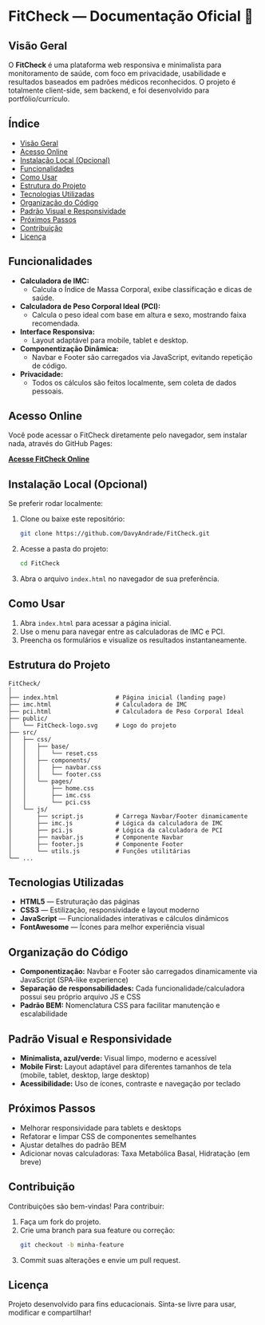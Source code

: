# FitCheck — Documentação Oficial 🏥

## Visão Geral

O **FitCheck** é uma plataforma web responsiva e minimalista para monitoramento de saúde, com foco em privacidade, usabilidade e resultados baseados em padrões médicos reconhecidos. O projeto é totalmente client-side, sem backend, e foi desenvolvido para portfólio/currículo.

## Índice

- [Visão Geral](#visão-geral)
- [Acesso Online](#acesso-online)
- [Instalação Local (Opcional)](#instalação-local-opcional)
- [Funcionalidades](#funcionalidades)
- [Como Usar](#como-usar)
- [Estrutura do Projeto](#estrutura-do-projeto)
- [Tecnologias Utilizadas](#tecnologias-utilizadas)
- [Organização do Código](#organização-do-código)
- [Padrão Visual e Responsividade](#padrão-visual-e-responsividade)
- [Próximos Passos](#próximos-passos)
- [Contribuição](#contribuição)
- [Licença](#licença)

## Funcionalidades

- **Calculadora de IMC:**
  - Calcula o Índice de Massa Corporal, exibe classificação e dicas de saúde.
- **Calculadora de Peso Corporal Ideal (PCI):**
  - Calcula o peso ideal com base em altura e sexo, mostrando faixa recomendada.
- **Interface Responsiva:**
  - Layout adaptável para mobile, tablet e desktop.
- **Componentização Dinâmica:**
  - Navbar e Footer são carregados via JavaScript, evitando repetição de código.
- **Privacidade:**
  - Todos os cálculos são feitos localmente, sem coleta de dados pessoais.

## Acesso Online

Você pode acessar o FitCheck diretamente pelo navegador, sem instalar nada, através do GitHub Pages:

**[Acesse FitCheck Online](https://davyandrade.github.io/FitCheck/)**

## Instalação Local (Opcional)

Se preferir rodar localmente:

1. Clone ou baixe este repositório:
   ```bash
   git clone https://github.com/DavyAndrade/FitCheck.git
   ```
2. Acesse a pasta do projeto:
   ```bash
   cd FitCheck
   ```
3. Abra o arquivo `index.html` no navegador de sua preferência.

## Como Usar

1. Abra `index.html` para acessar a página inicial.
2. Use o menu para navegar entre as calculadoras de IMC e PCI.
3. Preencha os formulários e visualize os resultados instantaneamente.

## Estrutura do Projeto

```
FitCheck/
│
├── index.html                # Página inicial (landing page)
├── imc.html                  # Calculadora de IMC
├── pci.html                  # Calculadora de Peso Corporal Ideal
├── public/
│   └── FitCheck-logo.svg     # Logo do projeto
├── src/
│   ├── css/
│   │   ├── base/
│   │   │   └── reset.css
│   │   ├── components/
│   │   │   ├── navbar.css
│   │   │   └── footer.css
│   │   └── pages/
│   │       ├── home.css
│   │       ├── imc.css
│   │       └── pci.css
│   └── js/
│       ├── script.js         # Carrega Navbar/Footer dinamicamente
│       ├── imc.js            # Lógica da calculadora de IMC
│       ├── pci.js            # Lógica da calculadora de PCI
│       ├── navbar.js         # Componente Navbar
│       ├── footer.js         # Componente Footer
│       └── utils.js          # Funções utilitárias
└── ...
```

## Tecnologias Utilizadas

- **HTML5** — Estruturação das páginas
- **CSS3** — Estilização, responsividade e layout moderno
- **JavaScript** — Funcionalidades interativas e cálculos dinâmicos
- **FontAwesome** — Ícones para melhor experiência visual

## Organização do Código

- **Componentização:** Navbar e Footer são carregados dinamicamente via JavaScript (SPA-like experience)
- **Separação de responsabilidades:** Cada funcionalidade/calculadora possui seu próprio arquivo JS e CSS
- **Padrão BEM:** Nomenclatura CSS para facilitar manutenção e escalabilidade

## Padrão Visual e Responsividade

- **Minimalista, azul/verde:** Visual limpo, moderno e acessível
- **Mobile First:** Layout adaptável para diferentes tamanhos de tela (mobile, tablet, desktop, large desktop)
- **Acessibilidade:** Uso de ícones, contraste e navegação por teclado

## Próximos Passos

- Melhorar responsividade para tablets e desktops
- Refatorar e limpar CSS de componentes semelhantes
- Ajustar detalhes do padrão BEM
- Adicionar novas calculadoras: Taxa Metabólica Basal, Hidratação (em breve)

## Contribuição

Contribuições são bem-vindas! Para contribuir:

1. Faça um fork do projeto.
2. Crie uma branch para sua feature ou correção:
   ```bash
   git checkout -b minha-feature
   ```
3. Commit suas alterações e envie um pull request.

## Licença

Projeto desenvolvido para fins educacionais. Sinta-se livre para usar, modificar e compartilhar!
